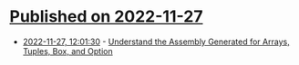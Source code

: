 # [Published on 2022-11-27](index.md)

* [2022-11-27, 12:01:30](https://lobste.rs/s/fcs2an/understand_assembly_generated_for) - [Understand the Assembly Generated for Arrays, Tuples, Box, and Option](https://www.eventhelix.com/rust/rust-to-assembly-arrays-option-box/)
